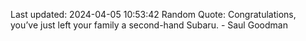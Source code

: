 Last updated: 2024-04-05 10:53:42
Random Quote: Congratulations, you’ve just left your family a second-hand Subaru. - Saul Goodman